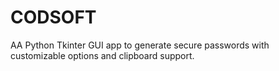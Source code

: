 # CODSOFT
AA Python Tkinter GUI app to generate secure passwords with customizable options and clipboard support.
